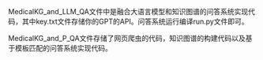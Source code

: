 MedicalKG_and_LLM_QA文件中是融合大语言模型和知识图谱的问答系统实现代码，其中key.txt文件存储你的GPT的API。问答系统运行编译run.py文件即可。

MedicalKG_and_P_QA文件存储了网页爬虫的代码，知识图谱的构建代码以及基于模板匹配的问答系统实现代码。
